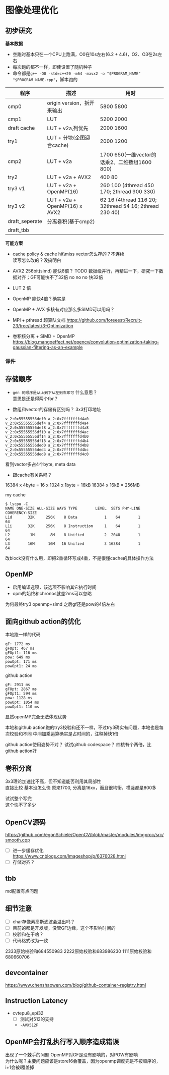 # 图像处理优化

## 初步研究

**基本数据**

- 空跑时基本只在一个CPU上跑满，O0在10s左右(6.2 + 4.6)，O2、O3在2s左右
- 每次跑的都不一样，即使设置了随机种子
- 命令都是`g++ -O0 -std=c++20 -m64 -mavx2 -o "$PROGRAM_NAME" "$PROGRAM_NAME.cpp"`，脚本跑的


程序      |  描述                | 用时           
--- | ---- | -----
cmp0      | origin version，拆开来输出 | 5800 5800
cmp1      | LUT                    | 5200 2000
draft cache | LUT + v2a,列优先       | 2000 1600
try1      | LUT + 分块(企图迎合cache)| 2000 1200
cmp2      | LUT + v2a              | 1700 650(一维vector的话乘2、二维数组1600 800)
try2      | LUT + v2a + AVX2       | 400 80
try3 v1   | LUT + v2a + OpenMP(16) | 260 100 (4thread 450 170; 2thread 900 330)
try3 v2   | LUT + v2a + OpenMP(16) x AVX2| 62 16 (4thread 116 20; 32thread 54 16; 2thread 230 40)
draft_seperate | 分离巻积(基于cmp2) | 
draft_tbb | 

**可能方案**

- cache policy & cache hit\miss
vector怎么存的？不连续  
读写怎么改的？没搞明白  

- AVX2 256bit(simd)
能快8倍？
TODO 数据级并行，再精进一下，研究一下数据对齐；GF可能快不了32倍
no no no 快32倍

- LUT
2  倍

- OpenMP
能快4倍？确实是  

- OpenMP + AVX
多核有对应那么多SIMD可以用吗？  

- MPI + pthread
超算队文档 https://github.com/foreeest/Recruit-23/tree/latest/3-Optimization

- 巻积核分离 + SIMD + OpenMP
https://blog.mangoeffect.net/opencv/convolution-optimization-taking-gaussian-filtering-as-an-example

### 课件

## 存储顺序

- `gen 的顺序是从上到下从左到右即可` 什么意思？  
意思是还是得两个for？

- 数组和vector的存储有区别吗？
3x3打印地址
```
v_2:0x55555556def0 a_2:0x7fffffffd4a0
v_2:0x55555556def4 a_2:0x7fffffffd4a4
v_2:0x55555556def8 a_2:0x7fffffffd4a8
v_2:0x55555556df10 a_2:0x7fffffffd4ac
v_2:0x55555556df14 a_2:0x7fffffffd4b0
v_2:0x55555556df18 a_2:0x7fffffffd4b4
v_2:0x55555556ded0 a_2:0x7fffffffd4b8
v_2:0x55555556ded4 a_2:0x7fffffffd4bc
v_2:0x55555556ded8 a_2:0x7fffffffd4c0
```
看到vector多占4个byte, meta data  

- 跟cache有关系吗？  

16384 x 4byte = 16 x 1024 x 1byte = 16kB
16384 x 16kB = 256MB

my cache
```shell
$ lscpu -C
NAME ONE-SIZE ALL-SIZE WAYS TYPE        LEVEL  SETS PHY-LINE COHERENCY-SIZE
L1d       32K     256K    8 Data            1    64        1             64
L1i       32K     256K    8 Instruction     1    64        1             64
L2         1M       8M    8 Unified         2  2048        1             64
L3        16M      16M   16 Unified         3 16384        1             64
```

改block没有什么用，即把2重循环写成4重，不是很懂cache的具体操作方法

## OpenMP
- 启用编译选项，该选项不影响其它执行时间
- opm的始终和chronos就差2ms可以忽略

为何最终try3 openmp+simd 之后gf还是pow的4倍左右

## 面向github action的优化
本地跑一样的代码
```
gF: 1772 ms
gFOpt: 467 ms
gFOpt1: 116 ms
pow: 649 ms
powOpt: 171 ms
powOpt1: 24 ms
```
github action
```
gF: 2911 ms
gFOpt: 2867 ms
gFOpt1: 594 ms
pow: 1128 ms
powOpt: 1054 ms
powOpt1: 110 ms
```
显然openMP完全无法体现优势

本地和github action跑的try3校验和还不一样，不过try3确实有问题，本地也是每次校验和不同
中间加乘运算确实是占时间的，注释掉快1倍

github action使用姿势不对？
试试github codespace？ 四核有个两倍，比github action好  

## 巻积分离
3x3理论加速比不高，但不知道能否利用其局部性  
直接比较 基本没怎么快
原来1700, 分离是16xx，而且很均衡，横竖都是800多  

试试整个写完  
这个快不了多少  

## OpenCV源码
https://github.com/egonSchiele/OpenCV/blob/master/modules/imgproc/src/smooth.cpp
- [ ] 进一步缓存优化  
https://www.cnblogs.com/Imageshop/p/6376028.html
- [ ] 存储对齐？

## tbb

md配置有点问题  

## 细节注意

- [ ] char存像素高斯滤波会溢出吗？
- [ ] 目前的都是开发版，没管GF边缘，这个不影响时间的
- [ ] 校验和在干啥？
- [ ] 代码格式改为一致

2333原始校验和684550983
2222原始校验和683986230
1111原始校验和680660706


## devcontainer
https://www.chenshaowen.com/blog/github-container-registry.html  

## Instruction Latency

- cvtepu8_epi32
    - [ ] 测试对512的支持
    - `-AVX512F`

## OpenMP会打乱执行写入顺序造成错误
出现了一个棘手的问题
OpenMP对GF是没有影响的，对POW有影响  
为什么呢？主要问题应该是store16会覆盖，因为openmp调度完是不按顺序的，
i+1会被i覆盖掉  